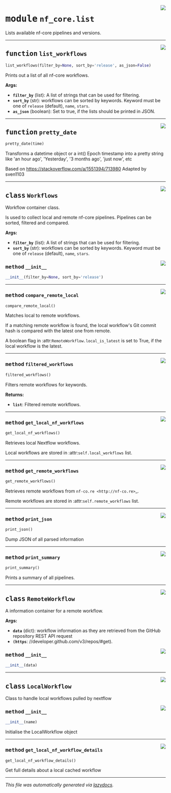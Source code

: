 <!-- markdownlint-disable -->

<a href="../../../../../../tools/nf_core/list.py#L0"><img align="right" style="float:right;" src="https://img.shields.io/badge/-source-cccccc?style=flat-square"></a>

# <kbd>module</kbd> `nf_core.list`

Lists available nf-core pipelines and versions.

---

<a href="../../../../../../tools/nf_core/list.py#L27"><img align="right" style="float:right;" src="https://img.shields.io/badge/-source-cccccc?style=flat-square"></a>

## <kbd>function</kbd> `list_workflows`

```python
list_workflows(filter_by=None, sort_by='release', as_json=False)
```

Prints out a list of all nf-core workflows.

**Args:**

- <b>`filter_by`</b> (list): A list of strings that can be used for filtering.
- <b>`sort_by`</b> (str): workflows can be sorted by keywords. Keyword must be one of `release` (default), `name`, `stars`.
- <b>`as_json`</b> (boolean): Set to true, if the lists should be printed in JSON.

---

<a href="../../../../../../tools/nf_core/list.py#L325"><img align="right" style="float:right;" src="https://img.shields.io/badge/-source-cccccc?style=flat-square"></a>

## <kbd>function</kbd> `pretty_date`

```python
pretty_date(time)
```

Transforms a datetime object or a int() Epoch timestamp into a pretty string like 'an hour ago', 'Yesterday', '3 months ago', 'just now', etc

Based on https://stackoverflow.com/a/1551394/713980 Adapted by sven1103

---

<a href="../../../../../../tools/nf_core/list.py#L46"><img align="right" style="float:right;" src="https://img.shields.io/badge/-source-cccccc?style=flat-square"></a>

## <kbd>class</kbd> `Workflows`

Workflow container class.

Is used to collect local and remote nf-core pipelines. Pipelines can be sorted, filtered and compared.

**Args:**

- <b>`filter_by`</b> (list): A list of strings that can be used for filtering.
- <b>`sort_by`</b> (str): workflows can be sorted by keywords. Keyword must be one of `release` (default), `name`, `stars`.

<a href="../../../../../../tools/nf_core/list.py#L57"><img align="right" style="float:right;" src="https://img.shields.io/badge/-source-cccccc?style=flat-square"></a>

### <kbd>method</kbd> `__init__`

```python
__init__(filter_by=None, sort_by='release')
```

---

<a href="../../../../../../tools/nf_core/list.py#L116"><img align="right" style="float:right;" src="https://img.shields.io/badge/-source-cccccc?style=flat-square"></a>

### <kbd>method</kbd> `compare_remote_local`

```python
compare_remote_local()
```

Matches local to remote workflows.

If a matching remote workflow is found, the local workflow's Git commit hash is compared with the latest one from remote.

A boolean flag in :attr:`RemoteWorkflow.local_is_latest` is set to True, if the local workflow is the latest.

---

<a href="../../../../../../tools/nf_core/list.py#L135"><img align="right" style="float:right;" src="https://img.shields.io/badge/-source-cccccc?style=flat-square"></a>

### <kbd>method</kbd> `filtered_workflows`

```python
filtered_workflows()
```

Filters remote workflows for keywords.

**Returns:**

- <b>`list`</b>: Filtered remote workflows.

---

<a href="../../../../../../tools/nf_core/list.py#L78"><img align="right" style="float:right;" src="https://img.shields.io/badge/-source-cccccc?style=flat-square"></a>

### <kbd>method</kbd> `get_local_nf_workflows`

```python
get_local_nf_workflows()
```

Retrieves local Nextflow workflows.

Local workflows are stored in :attr:`self.local_workflows` list.

---

<a href="../../../../../../tools/nf_core/list.py#L64"><img align="right" style="float:right;" src="https://img.shields.io/badge/-source-cccccc?style=flat-square"></a>

### <kbd>method</kbd> `get_remote_workflows`

```python
get_remote_workflows()
```

Retrieves remote workflows from `nf-co.re <http://nf-co.re>`\_.

Remote workflows are stored in :attr:`self.remote_workflows` list.

---

<a href="../../../../../../tools/nf_core/list.py#L214"><img align="right" style="float:right;" src="https://img.shields.io/badge/-source-cccccc?style=flat-square"></a>

### <kbd>method</kbd> `print_json`

```python
print_json()
```

Dump JSON of all parsed information

---

<a href="../../../../../../tools/nf_core/list.py#L158"><img align="right" style="float:right;" src="https://img.shields.io/badge/-source-cccccc?style=flat-square"></a>

### <kbd>method</kbd> `print_summary`

```python
print_summary()
```

Prints a summary of all pipelines.

---

<a href="../../../../../../tools/nf_core/list.py#L222"><img align="right" style="float:right;" src="https://img.shields.io/badge/-source-cccccc?style=flat-square"></a>

## <kbd>class</kbd> `RemoteWorkflow`

A information container for a remote workflow.

**Args:**

- <b>`data`</b> (dict): workflow information as they are retrieved from the GitHub repository REST API request
- <b>`(https`</b>: //developer.github.com/v3/repos/#get).

<a href="../../../../../../tools/nf_core/list.py#L230"><img align="right" style="float:right;" src="https://img.shields.io/badge/-source-cccccc?style=flat-square"></a>

### <kbd>method</kbd> `__init__`

```python
__init__(data)
```

---

<a href="../../../../../../tools/nf_core/list.py#L256"><img align="right" style="float:right;" src="https://img.shields.io/badge/-source-cccccc?style=flat-square"></a>

## <kbd>class</kbd> `LocalWorkflow`

Class to handle local workflows pulled by nextflow

<a href="../../../../../../tools/nf_core/list.py#L259"><img align="right" style="float:right;" src="https://img.shields.io/badge/-source-cccccc?style=flat-square"></a>

### <kbd>method</kbd> `__init__`

```python
__init__(name)
```

Initialise the LocalWorkflow object

---

<a href="../../../../../../tools/nf_core/list.py#L271"><img align="right" style="float:right;" src="https://img.shields.io/badge/-source-cccccc?style=flat-square"></a>

### <kbd>method</kbd> `get_local_nf_workflow_details`

```python
get_local_nf_workflow_details()
```

Get full details about a local cached workflow

---

_This file was automatically generated via [lazydocs](https://github.com/ml-tooling/lazydocs)._
